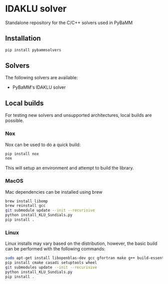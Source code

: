 # IDAKLU solver

Standalone repository for the C/C++ solvers used in PyBaMM

## Installation

```bash
pip install pybammsolvers 
```

## Solvers

The following solvers are available:
- PyBaMM's IDAKLU solver

## Local builds

For testing new solvers and unsupported architectures, local builds are possible.

### Nox

Nox can be used to do a quick build:
```bash
pip install nox
nox
```
This will setup an environment and attempt to build the library.

### MacOS

Mac dependencies can be installed using brew
```bash
brew install libomp
brew reinstall gcc
git submodule update --init --recurisive
python install_KLU_Sundials.py
pip install .
```

### Linux

Linux installs may vary based on the distribution, however, the basic build can
be performed with the following commands:
```bash
sudo apt-get install libopenblas-dev gcc gfortran make g++ build-essential
pip install cmake casadi setuptools wheel
git submodules update --init --recurisive
python install_KLU_Sundials.py
pip install .
```
